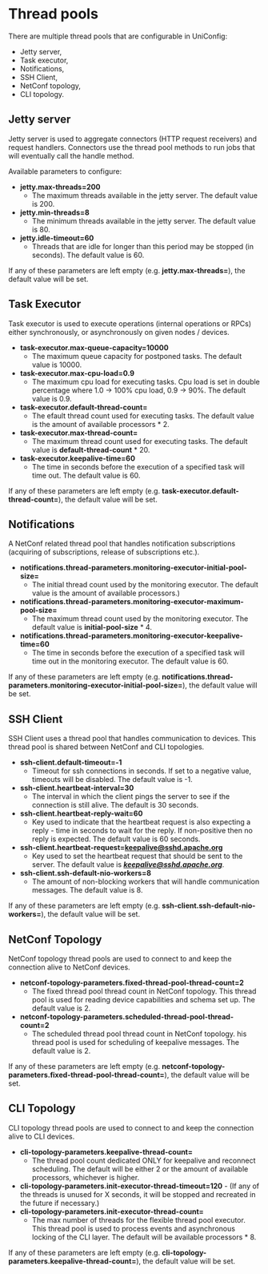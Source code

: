 # Thread pools

There are multiple thread pools that are configurable in UniConfig:

* Jetty server,
* Task executor,
* Notifications,
* SSH Client,
* NetConf topology,
* CLI topology.


## Jetty server

Jetty server is used to aggregate connectors (HTTP request receivers) and request handlers.
Connectors use the thread pool methods to run jobs that will eventually call the handle method.

Available parameters to configure:
* **jetty.max-threads=200**
  * The maximum threads available in the jetty server. The default value is 200.
* **jetty.min-threads=8** 
  * The minimum threads available in the jetty server. The default value is 80.
* **jetty.idle-timeout=60**
  * Threads that are idle for longer than this period may be stopped (in seconds).
    The default value is 60.

If any of these parameters are left empty (e.g. **jetty.max-threads=**),
the default value will be set.


## Task Executor

Task executor is used to execute operations (internal operations or RPCs) either synchronously, or
asynchronously on given nodes / devices.

* **task-executor.max-queue-capacity=10000** 
  * The maximum queue capacity for postponed tasks. The default value is 10000.
* **task-executor.max-cpu-load=0.9** 
  * The maximum cpu load for executing tasks. Cpu load is set in double percentage where 1.0 -> 100% cpu load, 0.9 -> 90%.
    The default value is 0.9.
* **task-executor.default-thread-count=** 
  * The efault thread count used for executing tasks. The default value is the amount of available processors * 2.
* **task-executor.max-thread-count=** 
  * The maximum thread count used for executing tasks. The default value is **default-thread-count** * 20.
* **task-executor.keepalive-time=60** 
  * The time in seconds before the execution of a specified task will time out. The default value is 60.

If any of these parameters are left empty (e.g. **task-executor.default-thread-count=**), 
the default value will be set. 


## Notifications

A NetConf related thread pool that handles notification subscriptions (acquiring of subscriptions, 
release of subscriptions etc.).

* **notifications.thread-parameters.monitoring-executor-initial-pool-size=** 
  * The initial thread count used by the monitoring executor. The default value is the amount of available processors.)
* **notifications.thread-parameters.monitoring-executor-maximum-pool-size=** 
  * The maximum thread count used by the monitoring executor. The default value is **initial-pool-size** * 4.
* **notifications.thread-parameters.monitoring-executor-keepalive-time=60** 
  * The time in seconds before the execution of a specified task will time out in the
    monitoring executor. The default value is 60.

If any of these parameters are left empty (e.g. **notifications.thread-parameters.monitoring-executor-initial-pool-size=**), 
the default value will be set.


## SSH Client

SSH Client uses a thread pool that handles communication to devices. This thread pool is shared between NetConf and CLI topologies.

* **ssh-client.default-timeout=-1**
  * Timeout for ssh connections in seconds. If set to a negative value, timeouts will be disabled. The default value is -1.
* **ssh-client.heartbeat-interval=30**
  * The interval in which the client pings the server to see if the connection is still alive. The default is 30 seconds.
* **ssh-client.heartbeat-reply-wait=60**
  * Key used to indicate that the heartbeat request is also expecting a reply - time in seconds to wait for the reply. 
  If non-positive then no reply is expected. The default value is 60 seconds.
* **ssh-client.heartbeat-request=keepalive@sshd.apache.org**
  * Key used to set the heartbeat request that should be sent to the server. The default value is ***keepalive@sshd.apache.org***.
* **ssh-client.ssh-default-nio-workers=8**
  * The amount of non-blocking workers that will handle communication messages. The default value is 8.

If any of these parameters are left empty (e.g. **ssh-client.ssh-default-nio-workers=**),
the default value will be set.

## NetConf Topology

NetConf topology thread pools are used to connect to and keep the connection alive to NetConf devices.

* **netconf-topology-parameters.fixed-thread-pool-thread-count=2**
  * The fixed thread pool thread count in NetConf topology. This thread pool is used for reading device capabilities 
  and schema set up. The default value is 2.
* **netconf-topology-parameters.scheduled-thread-pool-thread-count=2** 
  * The scheduled thread pool thread count in NetConf topology. his thread pool is used for scheduling of keepalive 
  messages. The default value is 2.

If any of these parameters are left empty (e.g. **netconf-topology-parameters.fixed-thread-pool-thread-count=**),
the default value will be set.


## CLI Topology

CLI topology thread pools are used to connect to and keep the connection alive to CLI devices.

* **cli-topology-parameters.keepalive-thread-count=** 
  * The thread pool count dedicated ONLY for keepalive and reconnect scheduling.
  The default will be either 2 or the amount of available processors, whichever is higher.
* **cli-topology-parameters.init-executor-thread-timeout=120** - (If any of the threads is unused for X seconds, 
it will be stopped and recreated in the future if necessary.)
* **cli-topology-parameters.init-executor-thread-count=** 
  * The max number of threads for the flexible thread pool executor. This thread pool is used to process events and asynchronous locking of the CLI layer.
    The default will be available processors * 8.

If any of these parameters are left empty (e.g. **cli-topology-parameters.keepalive-thread-count=**),
the default value will be set.
